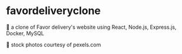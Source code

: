 # favordeliveryclone

🛒 a clone of Favor delivery's website using React, Node.js, Express.js, Docker, MySQL

📸 stock photos courtesy of pexels.com
